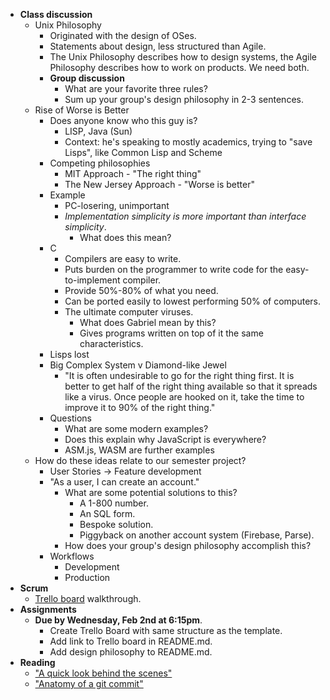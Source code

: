 * **Class discussion**
    * Unix Philosophy
        * Originated with the design of OSes.
        * Statements about design, less structured than Agile.
        * The Unix Philosophy describes how to design systems, the Agile Philosophy describes how to work on products. We need both.
        * **Group discussion**
            * What are your favorite three rules?
            * Sum up your group's design philosophy in 2-3 sentences.
    * Rise of Worse is Better
        * Does anyone know who this guy is?
            * LISP, Java (Sun)
            * Context: he's speaking to mostly academics, trying to "save Lisps", like Common Lisp and Scheme
        * Competing philosophies
            * MIT Approach - "The right thing"
            * The New Jersey Approach - "Worse is better"
        * Example
            * PC-losering, unimportant
            * _Implementation simplicity is more important than interface simplicity_.
                * What does this mean?
        * C
            * Compilers are easy to write.
            * Puts burden on the programmer to write code for the easy-to-implement compiler.
            * Provide 50%-80% of what you need.
            * Can be ported easily to lowest performing 50% of computers.
            * The ultimate computer viruses.
                * What does Gabriel mean by this?
                * Gives programs written on top of it the same characteristics.
        * Lisps lost
        * Big Complex System v Diamond-like Jewel
            * "It is often undesirable to go for the right thing first. It is better to get half of the right thing available so that it spreads like a virus. Once people are hooked on it, take the time to improve it to 90% of the right thing."
        * Questions
            * What are some modern examples?
            * Does this explain why JavaScript is everywhere?
            * ASM.js, WASM are further examples
    * How do these ideas relate to our semester project?
        * User Stories -> Feature development
        * "As a user, I can create an account."
            * What are some potential solutions to this?
                * A 1-800 number.
                * An SQL form.
                * Bespoke solution.
                * Piggyback on another account system (Firebase, Parse).
            * How does your group's design philosophy accomplish this?
        * Workflows
            * Development
            * Production
* **Scrum**
    * [Trello board](https://trello.com/b/RNZWKlnK/scrum-template) walkthrough.
* **Assignments**
    * **Due by Wednesday, Feb 2nd at 6:15pm**.
        * Create Trello Board with same structure as the template.
        * Add link to Trello board in README.md.
        * Add design philosophy to README.md.
* **Reading**
    * ["A quick look behind the scenes"](https://rebase-book.com/rebase-sample.pdf)
    * ["Anatomy of a git commit"](https://blog.thoughtram.io/git/2014/11/18/the-anatomy-of-a-git-commit.html)













